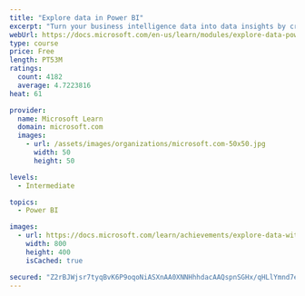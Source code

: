 ```yaml
---
title: "Explore data in Power BI"
excerpt: "Turn your business intelligence data into data insights by creating and configuring Power BI dashboards."
webUrl: https://docs.microsoft.com/en-us/learn/modules/explore-data-power-bi/
type: course
price: Free
length: PT53M
ratings:
  count: 4182
  average: 4.7223816
heat: 61

provider:
  name: Microsoft Learn
  domain: microsoft.com
  images:
    - url: /assets/images/organizations/microsoft.com-50x50.jpg
      width: 50
      height: 50

levels:
  - Intermediate

topics:
  - Power BI

images:
  - url: https://docs.microsoft.com/learn/achievements/explore-data-with-power-bi-desktop-social.png
    width: 800
    height: 400
    isCached: true

secured: "Z2rBJWjsr7tyqBvK6P9oqoNiASXnAA0XNNHhhdacAAQspnSGHx/qHLlYmnd7eckl7vot3jjgucI2HgIkhOZdfYg8WTP8LR0PvDwYKThUZog/WJU5gTkhvnMX8uhkUI2RpO2Vun5ncD44GWRN9uh/Y5QXvXk2CbeT9mqOwz/1CZjToSkrQDxY/UhpTH8gHJgYZ0M3uvhchN5HexHlt80YeQZdLA3xcgVRqfepC0bFbiNSJkK3HcKgc8nLkzrqxrZlm5AuVk6lJBz9BYVVAFX6no2FA5DV/4jF/aFSWDztf1xFNtdzu6sElLLjX5ExjPiDilQtHhoHF0UHVxFPupfhFuR+ymbxtWnKfEJaSH/eAko0wFU5vU4ncWCVoLV4t2J78BLe4UoN7x8zYheVS8AQ7XG0b0tM+9KGMOXdPWk9C6Y=;Ex4bNEWsLfJHrEtIlJaEeg=="
---
```


